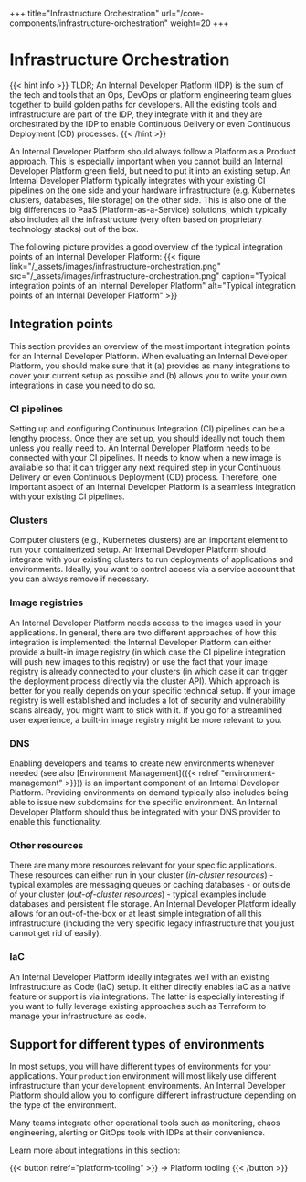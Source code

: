 +++
title="Infrastructure Orchestration"
url="/core-components/infrastructure-orchestration"
weight=20
+++

# Infrastructure Orchestration

{{< hint info >}}
TLDR; An Internal Developer Platform (IDP) is the sum of the tech and tools that an Ops, DevOps or platform engineering team glues together to build golden paths for developers. All the existing tools and infrastructure are part of the IDP, they integrate with it and they are orchestrated by the IDP to enable Continuous Delivery or even Continuous Deployment (CD) processes.
{{< /hint >}}

An Internal Developer Platform should always follow a Platform as a Product approach. This is especially important when you cannot build an Internal Developer Platform green field, but need to put it into an existing setup. An Internal Developer Platform typically integrates with your existing CI pipelines on the one side and your hardware infrastructure (e.g. Kubernetes clusters, databases, file storage) on the other side. This is also one of the big differences to PaaS (Platform-as-a-Service) solutions, which typically also includes all the infrastructure (very often based on proprietary technology stacks) out of the box.

The following picture provides a good overview of the typical integration points of an Internal Developer Platform:
{{< figure link="/_assets/images/infrastructure-orchestration.png" src="/_assets/images/infrastructure-orchestration.png" caption="Typical integration points of an Internal Developer Platform" alt="Typical integration points of an Internal Developer Platform" >}}

## Integration points

This section provides an overview of the most important integration points for an Internal Developer Platform. When evaluating an Internal Developer Platform, you should make sure that it (a) provides as many integrations to cover your current setup as possible and (b) allows you to write your own integrations in case you need to do so.

### CI pipelines

Setting up and configuring Continuous Integration (CI) pipelines can be a lengthy process. Once they are set up, you should ideally not touch them unless you really need to. An Internal Developer Platform needs to be connected with your CI pipelines. It needs to know when a new image is available so that it can trigger any next required step in your Continuous Delivery or even Continuous Deployment (CD) process. Therefore, one important aspect of an Internal Developer Platform is a seamless integration with your existing CI pipelines.

### Clusters

Computer clusters (e.g., Kubernetes clusters) are an important element to run your containerized setup. An Internal Developer Platform should integrate with your existing clusters to run deployments of applications and environments. Ideally, you want to control access via a service account that you can always remove if necessary.

### Image registries

An Internal Developer Platform needs access to the images used in your applications. In general, there are two different approaches of how this integration is implemented: the Internal Developer Platform can either provide a built-in image registry (in which case the CI pipeline integration will push new images to this registry) or use the fact that your image registry is already connected to your clusters (in which case it can trigger the deployment process directly via the cluster API). Which approach is better for you really depends on your specific technical setup. If your image registry is well established and includes a lot of security and vulnerability scans already, you might want to stick with it. If you go for a streamlined user experience, a built-in image registry might be more relevant to you.

### DNS

Enabling developers and teams to create new environments whenever needed (see also [Environment Management]({{< relref "environment-management" >}})) is an important component of an Internal Developer Platform. Providing environments on demand typically also includes being able to issue new subdomains for the specific environment. An Internal Developer Platform should thus be integrated with your DNS provider to enable this functionality.

### Other resources

There are many more resources relevant for your specific applications. These resources can either run in your cluster (_in-cluster resources_) - typical examples are messaging queues or caching databases - or outside of your cluster (_out-of-cluster resources_) - typical examples include databases and persistent file storage. An Internal Developer Platform ideally allows for an out-of-the-box or at least simple integration of all this infrastructure (including the very specific legacy infrastructure that you just cannot get rid of easily).

### IaC

An Internal Developer Platform ideally integrates well with an existing Infrastructure as Code (IaC) setup. It either directly enables IaC as a native feature or support is via integrations. The latter is especially interesting if you want to fully leverage existing approaches such as Terraform to manage your infrastructure as code.

## Support for different types of environments

In most setups, you will have different types of environments for your applications. Your `production` environment will most likely use different infrastructure than your `development` environments. An Internal Developer Platform should allow you to configure different infrastructure depending on the type of the environment.

Many teams integrate other operational tools such as monitoring, chaos engineering, alerting or GitOps tools with IDPs at their convenience.

Learn more about integrations in this section:

{{< button relref="platform-tooling" >}}
-> Platform tooling
{{< /button >}}
